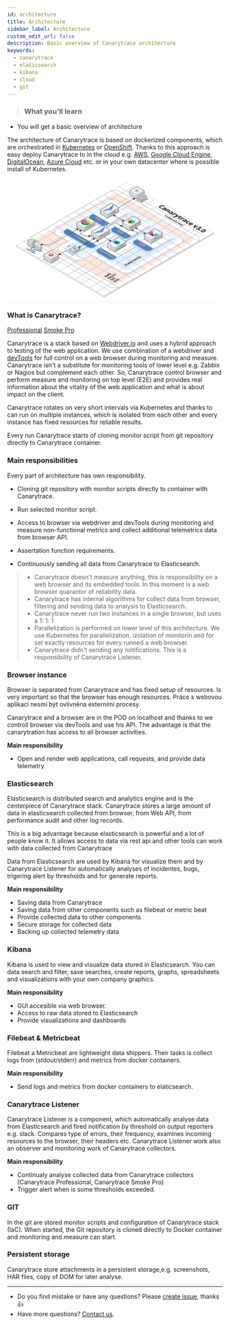 ```yaml
---
id: architecture
title: Architecture
sidebar_label: Architecture
custom_edit_url: false
description: Basic overview of Canarytrace architecture
keywords:
  - canarytrace
  - elaticsearch
  - kibana
  - cloud
  - git
---
```


> ### What you’ll learn
- You will get a basic overview of architecture

The architecture of Canarytrace is based on dockerized components, which are orchestrated in [Kubernetes](https://kubernetes.io/) or [OpenShift](https://www.openshift.com/). Thanks to this approach is easy deploy Canarytrace to in the cloud e.g. [AWS](https://aws.amazon.com/), [Google Cloud Engine](https://cloud.google.com/), [DigitalOcean](https://www.digitalocean.com/), [Azure Cloud](https://azure.microsoft.com/) etc. or in your own datacenter where is possible install of Kubernetes.


![Architecture](../../static/docs-img/canarytrace-v3.0.png)

### What is Canarytrace?
<a href="/docs/why/edition#canarytrace-professional"><span class="canaryBadge">Professional</span></a>
<a href="/docs/why/edition#canarytrace-smoke-pro"><span class="canaryBadge">Smoke Pro</span></a>

Canarytrace is a stack based on [Webdriver.io](https://webdriver.io/) and uses a hybrid approach to testing of the web application. We use combination of a webdriver and [devTools](https://developers.google.com/web/tools/chrome-devtools) for full control on a web browser during monitoring and measure.
Canarytrace isn't a substitute for monitoring tools of lower level e.g. Zabbix or Nagios but complement each other. 
So, Canarytrace control browser and perform measure and monitoring on top level (E2E) and provides real information about the vitality of the web application and what is about impact on the client.

Canarytrace rotates on very short intervals via Kubernetes and thanks to can run on multiple instances, which is isolated from each other and every instance has fixed resources for reliable results.

Every run Canarytrace starts of cloning monitor script from git repository directly to Canarytrace container. 

### Main responsibilities

Every part of architecture has own responsibility.

- Cloning git repository with monitor scripts directly to container with Canarytrace.

- Run selected monitor script.

- Access to browser via webdriver and devTools during monitoring and measure non-functional metrics and collect additional telemetrics data from browser API.

- Assertation function requirements.

- Continuously sending all data from Canarytrace to Elasticsearch.

> - Canarytrace doesn't measure anything, this is responsibility on a web browser and its embedded tools. In this moment is a web browser quarantor of reliability data.
> - Canarytrace has internal algorithms for collect data from browser, filtering and sending data to analysis to Elasticsearch.
> - Canarytrace never run two instances in a single browser, but uses a 1: 1: 1 
> - Parallelization is performed on lower level of this architecture. We use Kubernetes for parallelization, izolation of monitorin and for set exactly resources for every runned a web browser.
> - Canarytrace didn't sending any notifications. This is a responsibility of Canarytrace Listener.

### Browser instance

Browser is separated from Canarytrace and has fixed setup of resources. Is very important so that the browser has enough resources. Práce s webovou aplikací nesmí být ovlivněna externími procesy.

Canarytrace and a browser are in the POD on localhost and thanks to we controll browser via devTools and use his API. The advantage is that the canarytration has access to all browser activities.

**Main responsibility**

- Open and render web applications, call requests, and provide data telemetry.

### Elasticsearch

Elasticsearch is distributed search and analytics engine and is the centerpiece of Canarytrace stack. Canarytrace stores a large amount of data in elasticsearch collected from browser, from Web API, from performance audit and other log records.

This is a big advantage because elasticsearch is powerful and a lot of people know it. It allows access to data via rest api and other tools can work with data collected from Canarytrace

Data from Elasticsearch are used by Kibana for visualize them and by Canarytrace Listener for automatically analyses of incidentes, bugs, trigering alert by thresholds and for generate reports.

**Main responsibility**

- Saving data from Canarytrace
- Saving data from other components such as filebeat or metric beat
- Provide collected data to other components
- Secure storage for collected data
- Backing up collected telemetry data

### Kibana


Kibana is used to view and visualize data stored in Elasticsearch. You can data search and filter, save searches, create reports, graphs, spreadsheets and visualizations with your own company graphics.

**Main responsibility**

- GUI accesible via web browser.
- Access to raw data stored to Elasticsearch
- Provide visualizations and dashboards

### Filebeat & Metricbeat

Filebeat a Metricbeat are lightweight data shippers. Their tasks is collect logs from (stdout/stderr) and metrics from docker containers.

**Main responsibility**

- Send logs and metrics from docker containers to elaticsearch.

### Canarytrace Listener

Canarytrace Listener is a component, which automatically analyse data from Elasticsearch and fired notification by threshold on output reporters e.g. slack.
Compares type of errors, their frequency, examines incoming resources to the browser, their headers etc.
Canarytrace Listener work also an observer and monitoring work of Canarytrace collectors.

**Main responsibility**

- Continualy analyse collected data from Canarytrace collectors (Canarytrace Professional, Canarytrace Smoke Pro)
- Trigger alert when is some thresholds exceeded.

### GIT

In the git are stored monitor scripts and configuration of Canarytrace stack (IaC). When started, the Git repository is cloned directly to Docker container and monitoring and measure can start.

### Persistent storage

Canarytrace store attachments in a persistent storage,e.g. screenshots, HAR files, copy of DOM for later analyse.

---

- Do you find mistake or have any questions? Please [create issue](https://github.com/canarytrace/documentation/issues/new/choose), thanks 👍
- Have more questions? [Contact us](/docs/support/contactus).